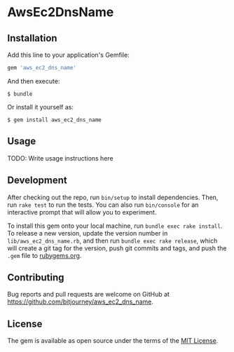 # AwsEc2DnsName

## Installation

Add this line to your application's Gemfile:

```ruby
gem 'aws_ec2_dns_name'
```

And then execute:

    $ bundle

Or install it yourself as:

    $ gem install aws_ec2_dns_name

## Usage

TODO: Write usage instructions here

## Development

After checking out the repo, run `bin/setup` to install dependencies. Then, run `rake test` to run the tests. You can also run `bin/console` for an interactive prompt that will allow you to experiment.

To install this gem onto your local machine, run `bundle exec rake install`. To release a new version, update the version number in `lib/aws_ec2_dns_name.rb`, and then run `bundle exec rake release`, which will create a git tag for the version, push git commits and tags, and push the `.gem` file to [rubygems.org](https://rubygems.org).

## Contributing

Bug reports and pull requests are welcome on GitHub at https://github.com/bitjourney/aws_ec2_dns_name.


## License

The gem is available as open source under the terms of the [MIT License](http://opensource.org/licenses/MIT).


